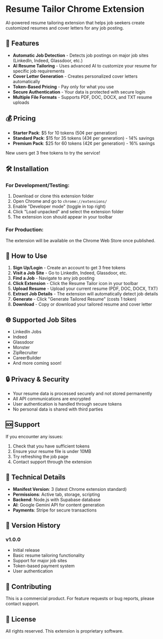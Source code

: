 # Resume Tailor Chrome Extension

AI-powered resume tailoring extension that helps job seekers create customized resumes and cover letters for any job posting.

## 🚀 Features

- **Automatic Job Detection** - Detects job postings on major job sites (LinkedIn, Indeed, Glassdoor, etc.)
- **AI Resume Tailoring** - Uses advanced AI to customize your resume for specific job requirements
- **Cover Letter Generation** - Creates personalized cover letters automatically
- **Token-Based Pricing** - Pay only for what you use
- **Secure Authentication** - Your data is protected with secure login
- **Multiple File Formats** - Supports PDF, DOC, DOCX, and TXT resume uploads

## 💰 Pricing

- **Starter Pack**: $5 for 10 tokens (50¢ per generation)
- **Standard Pack**: $15 for 35 tokens (43¢ per generation) - 14% savings
- **Premium Pack**: $25 for 60 tokens (42¢ per generation) - 16% savings

New users get 3 free tokens to try the service!

## 🛠️ Installation

### For Development/Testing:

1. Download or clone this extension folder
2. Open Chrome and go to `chrome://extensions/`
3. Enable "Developer mode" (toggle in top right)
4. Click "Load unpacked" and select the extension folder
5. The extension icon should appear in your toolbar

### For Production:

The extension will be available on the Chrome Web Store once published.

## 📖 How to Use

1. **Sign Up/Login** - Create an account to get 3 free tokens
2. **Visit a Job Site** - Go to LinkedIn, Indeed, Glassdoor, etc.
3. **Find a Job** - Navigate to any job posting
4. **Click Extension** - Click the Resume Tailor icon in your toolbar
5. **Upload Resume** - Upload your current resume (PDF, DOC, DOCX, TXT)
6. **Extract Job Details** - The extension will automatically detect job details
7. **Generate** - Click "Generate Tailored Resume" (costs 1 token)
8. **Download** - Copy or download your tailored resume and cover letter

## 🌐 Supported Job Sites

- LinkedIn Jobs
- Indeed
- Glassdoor
- Monster
- ZipRecruiter
- CareerBuilder
- And more coming soon!

## 🔒 Privacy & Security

- Your resume data is processed securely and not stored permanently
- All API communications are encrypted
- User authentication is handled through secure tokens
- No personal data is shared with third parties

## 🆘 Support

If you encounter any issues:

1. Check that you have sufficient tokens
2. Ensure your resume file is under 10MB
3. Try refreshing the job page
4. Contact support through the extension

## 🔧 Technical Details

- **Manifest Version**: 3 (latest Chrome extension standard)
- **Permissions**: Active tab, storage, scripting
- **Backend**: Node.js with Supabase database
- **AI**: Google Gemini API for content generation
- **Payments**: Stripe for secure transactions

## 📝 Version History

### v1.0.0
- Initial release
- Basic resume tailoring functionality
- Support for major job sites
- Token-based payment system
- User authentication

## 🤝 Contributing

This is a commercial product. For feature requests or bug reports, please contact support.

## 📄 License

All rights reserved. This extension is proprietary software.